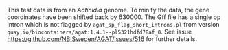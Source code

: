 This test data is from an _Actinidia_ genome. To minify the data, the gene coordinates have been shifted back by 630000. The Gff file has a single bp intron which is not flagged by `agat_sp_flag_short_introns.pl` from version `quay.io/biocontainers/agat:1.4.1--pl5321hdfd78af_0`. See issue <https://github.com/NBISweden/AGAT/issues/516> for further details.
